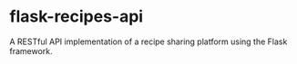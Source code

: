 # flask-recipes-api
A RESTful API implementation of a recipe sharing platform using the Flask framework.

